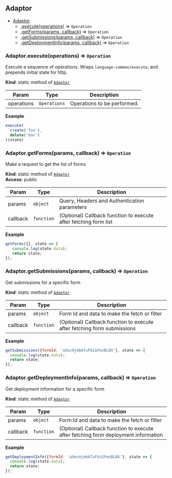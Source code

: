 <a name="module_Adaptor"></a>

## Adaptor

* [Adaptor](#module_Adaptor)
    * [.execute(operations)](#module_Adaptor.execute) ⇒ <code>Operation</code>
    * [.getForms(params, callback)](#module_Adaptor.getForms) ⇒ <code>Operation</code>
    * [.getSubmissions(params, callback)](#module_Adaptor.getSubmissions) ⇒ <code>Operation</code>
    * [.getDeploymentInfo(params, callback)](#module_Adaptor.getDeploymentInfo) ⇒ <code>Operation</code>

<a name="module_Adaptor.execute"></a>

### Adaptor.execute(operations) ⇒ <code>Operation</code>
Execute a sequence of operations.
Wraps `language-common/execute`, and prepends initial state for http.

**Kind**: static method of [<code>Adaptor</code>](#module_Adaptor)  

| Param | Type | Description |
| --- | --- | --- |
| operations | <code>Operations</code> | Operations to be performed. |

**Example**  
```js
execute(
  create('foo'),
  delete('bar')
)(state)
```
<a name="module_Adaptor.getForms"></a>

### Adaptor.getForms(params, callback) ⇒ <code>Operation</code>
Make a request to get the list of forms

**Kind**: static method of [<code>Adaptor</code>](#module_Adaptor)  
**Access**: public  

| Param | Type | Description |
| --- | --- | --- |
| params | <code>object</code> | Query, Headers and Authentication parameters |
| callback | <code>function</code> | (Optional) Callback function to execute after fetching form list |

**Example**  
```js
getForms({}, state => {
   console.log(state.data);
   return state;
});
```
<a name="module_Adaptor.getSubmissions"></a>

### Adaptor.getSubmissions(params, callback) ⇒ <code>Operation</code>
Get submissions for a specific form

**Kind**: static method of [<code>Adaptor</code>](#module_Adaptor)  

| Param | Type | Description |
| --- | --- | --- |
| params | <code>object</code> | Form Id and data to make the fetch or filter |
| callback | <code>function</code> | (Optional) Callback function to execute after fetching form submissions |

**Example**  
```js
getSubmissions({formId: 'aXecHjmbATuF6iGFmvBLBX'}, state => {
  console.log(state.data);
  return state;
});
```
<a name="module_Adaptor.getDeploymentInfo"></a>

### Adaptor.getDeploymentInfo(params, callback) ⇒ <code>Operation</code>
Get deployment information for a specific form

**Kind**: static method of [<code>Adaptor</code>](#module_Adaptor)  

| Param | Type | Description |
| --- | --- | --- |
| params | <code>object</code> | Form Id and data to make the fetch or filter |
| callback | <code>function</code> | (Optional) Callback function to execute after fetching form deployment information |

**Example**  
```js
getDeploymentInfo({formId: 'aXecHjmbATuF6iGFmvBLBX'}, state => {
  console.log(state.data);
  return state;
});
```

